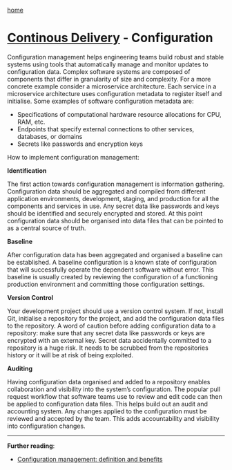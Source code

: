 [home](../README.md)
# [Continous Delivery](README.md) - Configuration


Configuration management helps engineering teams build robust and stable systems using tools that automatically manage and monitor updates to configuration data. Complex software systems are composed of components that differ in granularity of size and complexity. For a more concrete example consider a microservice architecture. Each service in a microservice architecture uses configuration metadata to register itself and initialise. Some examples of software configuration metadata are:

* Specifications of computational hardware resource allocations for CPU, RAM, etc.
* Endpoints that specify external connections to other services, databases, or domains
* Secrets like passwords and encryption keys


How to implement configuration management:

**Identification**

The first action towards configuration management is information gathering. Configuration data should be aggregated and compiled from different application environments, development, staging, and production for all the components and services in use. Any secret data like passwords and keys should be identified and securely encrypted and stored. At this point configuration data should be organised into data files that can be pointed to as a central source of truth.

**Baseline**

After configuration data has been aggregated and organised a baseline can be established. A baseline configuration is a known state of configuration that will successfully operate the dependent software without error. This baseline is usually created by reviewing the configuration of a functioning production environment and committing those configuration settings.

**Version Control**

Your development project should use  a version control system. If not, install Git, initialise a repository for the project, and add the configuration data files to the repository. A word of caution before adding configuration data to a repository: make sure that any secret data like passwords or keys are encrypted with an external key. Secret data accidentally committed to a repository is a huge risk. It needs to be scrubbed from the repositories history or it will be at risk of being exploited.

**Auditing**

Having configuration data organised and added to a repository enables collaboration and visibility into the system’s configuration. The popular pull request workflow that software teams use to review and edit code can then be applied to configuration data files. This helps build out an audit and accounting system. Any changes applied to the configuration must be reviewed and accepted by the team. This adds accountability and visibility into configuration changes.


---
**Further reading**:
* [Configuration management: definition and benefits](https://www.atlassian.com/microservices/microservices-architecture/configuration-management)
